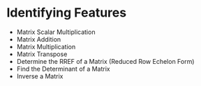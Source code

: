 # Identifying Features
* Matrix Scalar Multiplication
* Matrix Addition
* Matrix Multiplication
* Matrix Transpose
* Determine the RREF of a Matrix (Reduced Row Echelon Form)
* Find the Determinant of a Matrix
* Inverse a Matrix
